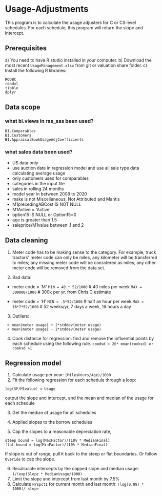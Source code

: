 # Usage-Adjustments
This program is to calculate the usage adjusters for C or CS level schedules. For each schedule, this program will return the slope and intercept. 

## Prerequisites
a)  You need to have R studio installed in your computer. 
b)  Download the most recent `UsageManagement.xlsx` from git or valuation share folder.
c)  Install the following R libraries:
```
RODBC
readxl
tibble
dplyr
```
## Data scope
### what bi.views in ras_sas been used?
```
BI.Comparables
BI.Customers
BI.AppraisalBookUsageAdjCoefficients
```
### what sales data been used?
- US data only
- use auction data in regression model and use all sale type data calculating average usage
- only customers used for comparables
- categories in the input file
- sales in rolling 24 months
- model year in between 2008 to 2020
- make is not Miscellaneous, Not Attributed and Mantis
- M1precedingABCost IS NOT NULL
- M1Active = 'Active'
- option15 IS NULL or Option15=0
- age is greater than 1.5
- saleprice/M1value between .1 and 2

## Data cleaning
1) Meter code has to be making sense to the category. For example, truck tractors' meter code can only be miles, any kilometer will be transferred to miles; any missing meter code will be considered as miles; any other meter code will be removed from the data set.  

2) Bad data:
- meter code = 'M'
`MIN = 40 * 52/1000`  # 40 miles  per week
`MAX = 300000/1000`  # 300k per yr, from Chris C estimate

- meter code = 'H'
`MIN = .5*52/1000`  # half an hour per week
`MAX = 16*7*52/1000`  # 52 weeks/yr, 7 days a week, 16 hours a day
3) Outliers:
```
 > mean(meter usage) + 2*stddev(meter usage)
 < mean(meter usage) - 2*stddev(meter usage)
 ```
 4) Cook distance for regression:
 find and remove the influential points by each schedule using the following rule. 
 `coodsd > 20* mean(cooksd) or cooksd >1`
## Regression model
1) Calculate usage per year: `(MilesHours/Age)/1000`
2) Fit the following regression for each schedule through a loop:
```
log(SP/M1value) = Usage
```
output the slope and intercept, and the mean and median of the usage for  each schedule

3) Get the median of usage for all schedules

4) Applied slopes to the borrow schedules

5) Cap the slopes to a reasonable depreciation rate, 
```
steep bound = log(MaxFactor)/(10% * MedianFinal)
flat bound = log(MinFactor)/(10% * MedianFinal)
```
If slope is out of range, pull it back to the steep or flat boundaries. Or follow `Overide` to cap the slope.

6) Recalculate intercepts by the capped slope and median usage: 
`1/(exp(Slope * MedianUsage/1000)`
7) Limit the slope and intercept from last month by 7.5% 
8) Calculate `Hrspct1` for current month and last month:
`(log(0.99) * 1000)/ slope`
